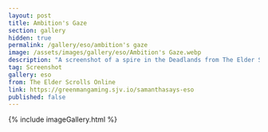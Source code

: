 ```yaml
---
layout: post
title: Ambition's Gaze
section: gallery
hidden: true
permalink: /gallery/eso/ambition's gaze
image: /assets/images/gallery/eso/Ambition's Gaze.webp
description: "A screenshot of a spire in the Deadlands from The Elder Scrolls Online, taken by Samantha Says."
tag: Screenshot
gallery: eso
from: The Elder Scrolls Online
link: https://greenmangaming.sjv.io/samanthasays-eso
published: false
---
```

{% include imageGallery.html %}